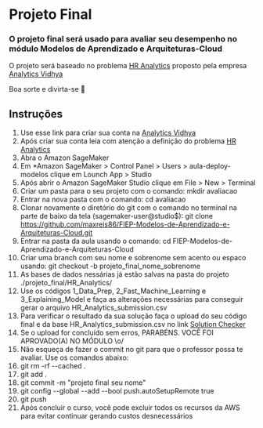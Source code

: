 # Projeto Final

### O projeto final será usado para avaliar seu desempenho no módulo Modelos de Aprendizado e Arquiteturas-Cloud

O projeto será baseado no problema [HR Analytics](https://datahack.analyticsvidhya.com/contest/wns-analytics-hackathon-2018-1/) proposto pela empresa [Analytics Vidhya](https://www.analyticsvidhya.com/)


Boa sorte e divirta-se 🚀


## Instruções

1. Use esse link para criar sua conta na [Analytics Vidhya](https://id.analyticsvidhya.com/auth/signup)
2. Após criar sua conta leia com atenção a definição do problema [HR Analytics](https://datahack.analyticsvidhya.com/contest/wns-analytics-hackathon-2018-1/#ProblemStatement)
3. Abra o Amazon SageMaker
4. Em *Amazon SageMaker > Control Panel > Users > aula-deploy-modelos clique em Lounch App > Studio
5. Após abrir o Amazon SageMaker Studio clique em File > New > Terminal
6. Criar um pasta para o seu projeto com o comando: mkdir avaliacao
7. Entrar na nova pasta com o comando: cd avaliacao
8. Clonar novamente o diretório do git com o comando no terminal na parte de baixo da tela (sagemaker-user@studio$): git clone https://github.com/maxreis86/FIEP-Modelos-de-Aprendizado-e-Arquiteturas-Cloud.git
9. Entrar na pasta da aula usando o comando: cd FIEP-Modelos-de-Aprendizado-e-Arquiteturas-Cloud
10. Criar uma branch com seu nome e sobrenome sem acento ou espaco usando: git checkout -b projeto_final_nome_sobrenome
11. As bases de dados nessárias já estão salvas na pasta do projeto ./projeto_final/HR_Analytics/
12. Use os códigos 1_Data_Prep, 2_Fast_Machine_Learning e 3_Explaining_Model e faça as alterações necessárias para conseguir gerar o arquivo HR_Analytics_submission.csv
13. Para verificar o resultado da sua solução faça o upload do seu código final e da base HR_Analytics_submission.csv no link [Solution Checker](https://datahack.analyticsvidhya.com/contest/wns-analytics-hackathon-2018-1/#SolutionChecker)
14. Se o upload for concluído sem erros, PARABÉNS. VOCÊ FOI APROVADO(A) NO MÓDULO \o/
15. Não esqueça de fazer o commit no git para que o professor possa te avaliar. Use os comandos abaixo:
16. git rm -rf --cached .
17. git add .
18. git commit -m "projeto final seu nome"
19. git config --global --add --bool push.autoSetupRemote true
20. git push
21. Após concluir o curso, você pode excluir todos os recursos da AWS para evitar continuar gerando custos desnecessários
